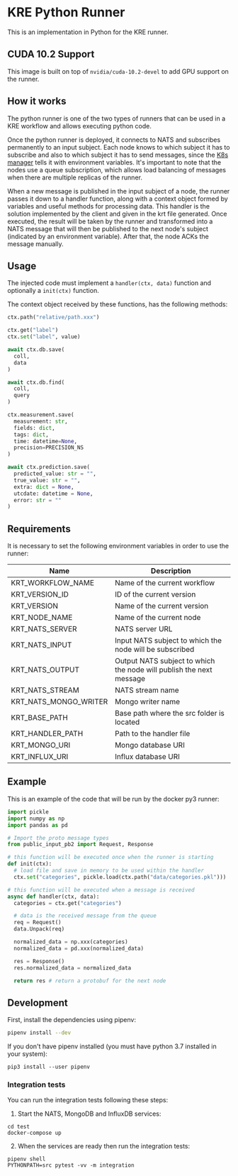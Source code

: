 # KRE Python Runner 

This is an implementation in Python for the KRE runner.

## CUDA 10.2 Support

This image is built on top of `nvidia/cuda-10.2-devel` to add GPU support on the runner.

## How it works

The python runner is one of the two types of runners that can be used in a KRE workflow and allows executing python code.

Once the python runner is deployed, it connects to NATS and subscribes permanently to an input
subject.
Each node knows to which subject it has to subscribe and also to which subject it has to send messages,
since the [K8s manager](https://github.com/konstellation-io/kre/tree/main/engine/k8s-manager) tells it with environment variables.
It's important to note that the nodes use a queue subscription,
which allows load balancing of messages when there are multiple replicas of the runner.

When a new message is published in the input subject of a node, the runner passes it down to a
handler function, along with a context object formed by variables and useful methods for processing data.
This handler is the solution implemented by the client and given in the krt file generated.
Once executed, the result will be taken by the runner and transformed into a NATS message that
will then be published to the next node's subject (indicated by an environment variable).
After that, the node ACKs the message manually.

## Usage

The injected code must implement a `handler(ctx, data)` function and optionally a `init(ctx)` function.

The context object received by these functions, has the following methods:

```python
ctx.path("relative/path.xxx")

ctx.get("label")
ctx.set("label", value)

await ctx.db.save(
  coll,
  data
)

await ctx.db.find(
  coll,
  query
)

ctx.measurement.save(
  measurement: str,
  fields: dict,
  tags: dict,
  time: datetime=None,
  precision=PRECISION_NS
)

await ctx.prediction.save(
  predicted_value: str = "",
  true_value: str = "",
  extra: dict = None,
  utcdate: datetime = None,
  error: str = ""
)
```

## Requirements

It is necessary to set the following environment variables in order to use the runner:

| Name                  | Description                                                         |
|-----------------------|---------------------------------------------------------------------|
| KRT_WORKFLOW_NAME     | Name of the current workflow                                        |
| KRT_VERSION_ID        | ID of the current version                                           |
| KRT_VERSION           | Name of the current version                                         |
| KRT_NODE_NAME         | Name of the current node                                            |
| KRT_NATS_SERVER       | NATS server URL                                                     |
| KRT_NATS_INPUT        | Input NATS subject to which the node will be subscribed             |
| KRT_NATS_OUTPUT       | Output NATS subject to which the node will publish the next message |
| KRT_NATS_STREAM       | NATS stream name                                                    |
| KRT_NATS_MONGO_WRITER | Mongo writer name                                                   |
| KRT_BASE_PATH         | Base path where the src folder is located                           |
| KRT_HANDLER_PATH      | Path to the handler file                                            |
| KRT_MONGO_URI         | Mongo database URI                                                  |
| KRT_INFLUX_URI        | Influx database URI                                                 |

## Example

This is an example of the code that will be run by the docker py3 runner:

```python
import pickle
import numpy as np
import pandas as pd

# Import the proto message types
from public_input_pb2 import Request, Response

# this function will be executed once when the runner is starting
def init(ctx):
  # load file and save in memory to be used within the handler
  ctx.set("categories", pickle.load(ctx.path("data/categories.pkl")))

# this function will be executed when a message is received
async def handler(ctx, data):
  categories = ctx.get("categories")

  # data is the received message from the queue
  req = Request()
  data.Unpack(req)

  normalized_data = np.xxx(categories)
  normalized_data = pd.xxx(normalized_data)

  res = Response()
  res.normalized_data = normalized_data

  return res # return a protobuf for the next node
```

## Development

First, install the dependencies using pipenv:

```bash
pipenv install --dev
```

If you don't have pipenv installed (you must have python 3.7 installed in your system):

```shell script
pip3 install --user pipenv
```

### Integration tests

You can run the integration tests following these steps:

1. Start the NATS, MongoDB and InfluxDB services:

```shell script
cd test
docker-compose up
```

2. When the services are ready then run the integration tests:

```shell script
pipenv shell
PYTHONPATH=src pytest -vv -m integration
```
